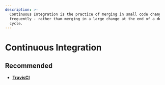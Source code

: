 ```yaml
---
description: >-
  Continuous Integration is the practice of merging in small code changes
  frequently - rather than merging in a large change at the end of a development
  cycle.
---
```


# Continuous Integration

## Recommended

* ****[**TravisCI**](https://travis-ci.com/)****
